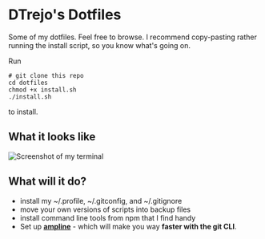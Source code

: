 # DTrejo's Dotfiles

Some of my dotfiles. Feel free to browse. I recommend copy-pasting rather
running the install script, so you know what's going on.

Run

    # git clone this repo
    cd dotfiles
    chmod +x install.sh
    ./install.sh

to install.

## What it looks like

![Screenshot of my terminal](https://user-images.githubusercontent.com/56119/27526564-aa5e7c32-59fb-11e7-865b-46ee64874a62.png)

## What will it do?
- install my ~/.profile, ~/.gitconfig, and ~/.gitignore
- move your own versions of scripts into backup files
- install command line tools from npm that I find handy
- Set up **[ampline](https://github.com/DTrejo/ampline)** - which will make you way **faster with the git CLI**.
